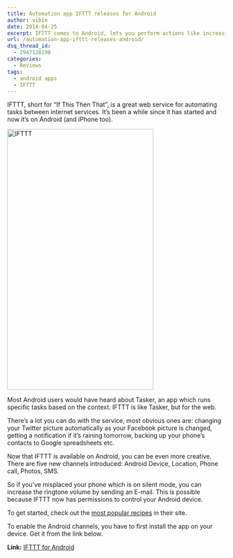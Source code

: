 ```yaml
---
title: Automation app IFTTT releases for Android
author: vibin
date: 2014-04-25
excerpt: IFTTT comes to Android, lets you perform actions like increasing volume, changing wallpaper etc. based on the triggers you set.
url: /automation-app-ifttt-releases-android/
dsq_thread_id:
  - 2947128198
categories:
  - Reviews
tags:
  - android apps
  - IFTTT
---
```

IFTTT, short for &#8220;If This Then That&#8221;, is a great web service for automating tasks between internet services. It&#8217;s been a while since it has started and now it&#8217;s on Android (and iPhone too).

[<img class="aligncenter size-medium wp-image-80394" alt="IFTTT" src="http://cdn.devilsworkshop.org/files/2014/04/ifttt-337x600.png" width="337" height="600" />][1]

Most Android users would have heard about Tasker, an app which runs specific tasks based on the context. IFTTT is like Tasker, but for the web.

There&#8217;s a lot you can do with the service, most obvious ones are: changing your Twitter picture automatically as your Facebook picture is changed, getting a notification if it&#8217;s raining tomorrow, backing up your phone&#8217;s contacts to Google spreadsheets etc.

Now that IFTTT is available on Android, you can be even more creative. There are five new channels introduced: Android Device, Location, Phone call, Photos, SMS.

So if you&#8217;ve misplaced your phone which is on silent mode, you can increase the ringtone volume by sending an E-mail. This is possible because IFTTT now has permissions to control your Android device.

To get started, check out the <a href="https://ifttt.com/recipes#popular" onclick="_gaq.push(['_trackEvent', 'outbound-article', 'https://ifttt.com/recipes#popular', 'most popular recipes']);" >most popular recipes</a> in their site.

To enable the Android channels, you have to first install the app on your device. Get it from the link below.

**Link:** <a href="https://play.google.com/store/apps/details?id=com.ifttt.ifttt" onclick="_gaq.push(['_trackEvent', 'outbound-article', 'https://play.google.com/store/apps/details?id=com.ifttt.ifttt', 'IFTTT for Android']);" >IFTTT for Android</a>

 [1]: http://cdn.devilsworkshop.org/files/2014/04/ifttt.png
